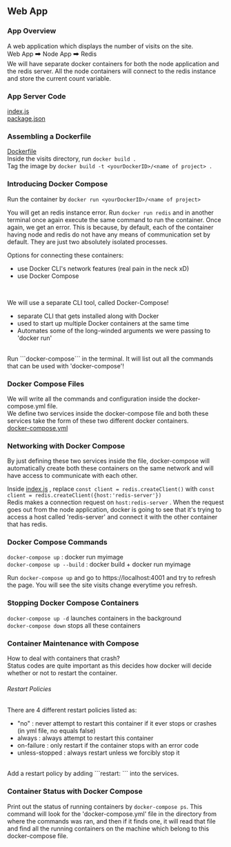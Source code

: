 ## Web App

### App Overview
A web application which displays the number of visits on the site. <br/>
Web App 🠲 Node App 🠲 Redis <br/>
We will have separate docker containers for both the node application and the redis server. All the node containers will connect to the redis instance and store the current count variable.

### App Server Code
[index.js](https://github.com/cry0genic/Docker/blob/main/5.%20Docker%20Compose%20with%20Multiple%20Local%20Containers/visits/index.js) <br/>
[package.json](https://github.com/cry0genic/Docker/blob/main/5.%20Docker%20Compose%20with%20Multiple%20Local%20Containers/visits/package.json) <br/>

### Assembling a Dockerfile
[Dockerfile](https://github.com/cry0genic/Docker/blob/main/5.%20Docker%20Compose%20with%20Multiple%20Local%20Containers/visits/docker-compose.yml) <br/>
Inside the visits directory, run ```docker build .``` <br/>
Tag the image by ```docker build -t <yourDockerID>/<name of project> . ``` <br/>

### Introducing Docker Compose
Run the container by ```docker run <yourDockerID>/<name of project>``` <br/>

You will get an redis instance error. Run ```docker run redis``` and in another terminal once again execute the same command to run the container. Once again, we get an error. This is because, by default, each of the container having node and redis do not have any means of communication set by default. They are just two absolutely isolated processes.<br/>

Options for connecting these containers:
- use Docker CLI's network features (real pain in the neck xD)
- use Docker Compose
<br/>

We will use a separate CLI tool, called Docker-Compose!
- separate CLI that gets installed along with Docker
- used to start up multiple Docker containers at the same time
- Automates some of the long-winded arguments we were passing to 'docker run'
<br/>
Run  ```docker-compose```  in the terminal. It will list out all the commands that can be used with 'docker-compose'!
<br/>

### Docker Compose Files
We will write all the commands and configuration inside the docker-compose.yml file. <br/>
We define two services inside the docker-compose file and both these services take the form of these two different docker containers. <br/>
[docker-compose.yml](https://github.com/cry0genic/Docker/blob/main/5.%20Docker%20Compose%20with%20Multiple%20Local%20Containers/visits/docker-compose.yml)

### Networking with Docker Compose
By just defining these two services inside the file, docker-compose will automatically create both these containers on the same network and will have access to communicate with each other. <br/>

Inside [index.js](https://github.com/cry0genic/Docker/blob/main/5.%20Docker%20Compose%20with%20Multiple%20Local%20Containers/visits/index.js) , replace ```const client = redis.createClient()``` with ```const client = redis.createClient({host:'redis-server'})``` <br/>
Redis makes a connection request on ```host:redis-server``` . When the request goes out from the node application, docker is going to see that it's trying to access a host called 'redis-server' and connect it with the other container that has redis.

### Docker Compose Commands
```docker-compose up``` : docker run myimage <br/>
```docker-compose up --build``` : docker build + docker run myimage <br/>

Run ```docker-compose up``` and go to https://localhost:4001 and try to refresh the page. You will see the site visits change everytime you refresh.

### Stopping Docker Compose Containers
```docker-compose up -d``` launches containers in the background <br/>
```docker-compose down``` stops all these containers <br/>

### Container Maintenance with Compose
How to deal with containers that crash? <br/>
Status codes are quite important as this decides how docker will decide whether or not to restart the container.<br/>

###### Restart Policies
There are 4 different restart policies listed as:
- "no" : never attempt to restart this container if it ever stops or crashes (in yml file, no equals false)
- always : always attempt to restart this container
- on-failure : only restart if the container stops with an error code
- unless-stopped : always restart unless we forcibly stop it
<br/>
Add a restart policy by adding  ```restart: <policy>```  into the services. <br/>

### Container Status with Docker Compose
Print out the status of running containers by ```docker-compose ps```. This command will look for the 'docker-compose.yml' file in the directory from where the commands was ran, and then if it finds one, it will read that file and find all the running containers on the machine which belong to this docker-compose file.
